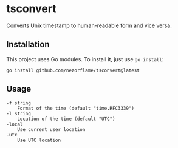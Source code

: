 # tsconvert

Converts Unix timestamp to human-readable form and vice versa.

## Installation

This project uses Go modules.
To install it, just use `go install`:

`go install github.com/nezorflame/tsconvert@latest`

## Usage

```text
-f string
    Format of the time (default "time.RFC3339")
-l string
    Location of the time (default "UTC")
-local
    Use current user location
-utc
    Use UTC location
```
